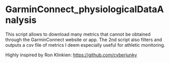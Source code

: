 # GarminConnect_physiologicalDataAnalysis
This script allows to download many metrics that cannot be obtained through the GarminConnect website or app. The 2nd script also filters and outputs a csv file of metrics I deem especially useful for athletic monitoring. 

Highly inspired by Ron Klinkien: https://github.com/cyberjunky
